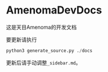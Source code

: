# AmenomaDevDocs

这是天目Amenoma的开发文档

要更新请执行

```python
python3 generate_source.py ./docs
```

更新后请手动调整``_sidebar.md``。
